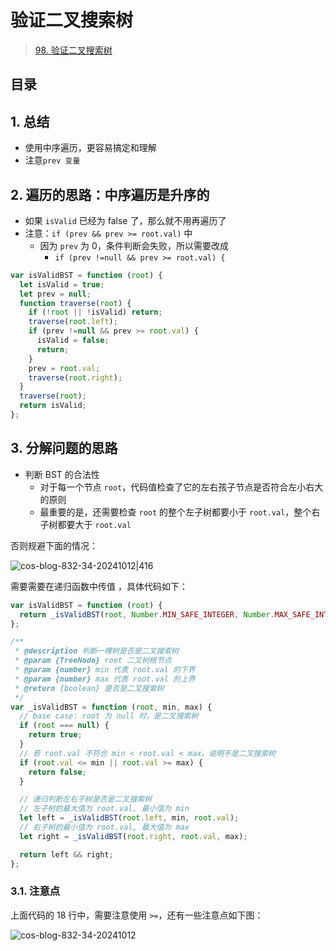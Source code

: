 
# 验证二叉搜索树


> [98. 验证二叉搜索树](https://leetcode.cn/problems/validate-binary-search-tree/)


## 目录
<!-- toc -->
 ## 1. 总结 

- 使用中序遍历，更容易搞定和理解
- 注意`prev 变量`

## 2. 遍历的思路：中序遍历是升序的

- 如果 `isValid` 已经为 false 了，那么就不用再遍历了
- 注意：`if (prev && prev >= root.val)` 中
	- 因为 `prev` 为 0，条件判断会失败，所以需要改成 
		- `if (prev !=null && prev >= root.val) {`

```javascript hl:5
var isValidBST = function (root) {
  let isValid = true;
  let prev = null;
  function traverse(root) {
    if (!root || !isValid) return;
    traverse(root.left);
    if (prev !=null && prev >= root.val) {
      isValid = false;
      return;
    }
    prev = root.val;
    traverse(root.right);
  }
  traverse(root);
  return isValid;
};
```

## 3. 分解问题的思路

- 判断 BST 的合法性
	- 对于每一个节点 `root`，代码值检查了它的左右孩子节点是否符合左小右大的原则
	- 最重要的是，还需要检查 `root` 的整个左子树都要小于 `root.val`，整个右子树都要大于 `root.val`

否则规避下面的情况：

![cos-blog-832-34-20241012|416](https://blog-1310531898.cos.ap-beijing.myqcloud.com/832-34-20241012/Pasted%20image%2020240908120714.png)


需要需要在递归函数中传值 ，具体代码如下：

```javascript hl:18
var isValidBST = function (root) {
  return _isValidBST(root, Number.MIN_SAFE_INTEGER, Number.MAX_SAFE_INTEGER);
};

/**
 * @description 判断一棵树是否是二叉搜索树
 * @param {TreeNode} root 二叉树根节点
 * @param {number} min 代表 root.val 的下界
 * @param {number} max 代表 root.val 的上界
 * @return {boolean} 是否是二叉搜索树
 */
var _isValidBST = function (root, min, max) {
  // base case: root 为 null 时，是二叉搜索树
  if (root === null) {
    return true;
  }
  // 若 root.val 不符合 min < root.val < max，说明不是二叉搜索树
  if (root.val <= min || root.val >= max) {
    return false;
  }

  // 递归判断左右子树是否是二叉搜索树
  // 左子树的最大值为 root.val, 最小值为 min
  let left = _isValidBST(root.left, min, root.val);
  // 右子树的最小值为 root.val, 最大值为 max
  let right = _isValidBST(root.right, root.val, max);

  return left && right;
};

```

### 3.1. 注意点

上面代码的 18 行中，需要注意使用 `>=`，还有一些注意点如下图：

![cos-blog-832-34-20241012](https://blog-1310531898.cos.ap-beijing.myqcloud.com/832-34-20241012/Pasted%20image%2020240908122150.png)


